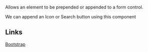 Allows an element to be prepended or appended to a form control.

We can append an Icon or Search button using this component

## Links

[Bootstrap](https://getbootstrap.com/docs/4.4/components/input-group/)
